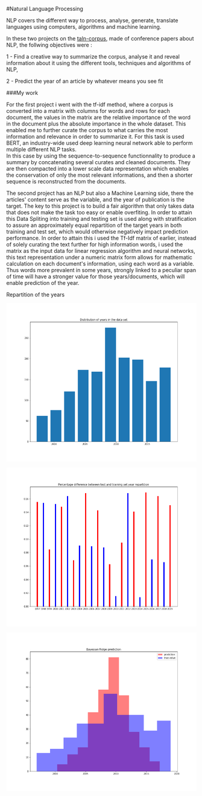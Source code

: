 #Natural Language Processing  

NLP covers the different way to process, analyse, generate, translate languages using computers, algorithms and machine learning.  

In these two projects on the [taln-corpus](https://www.ortolang.fr/market/corpora/corpus-taln), made of conference papers about NLP, the follwing objectives were :  

1 - Find a creative way to summarize the corpus, analyse it and reveal information about it using the different tools, techniques and algorithms of NLP,  

2 - Predict the year of an article by whatever means you see fit  

###My work

For the first project i went with the tf-idf method, where a corpus is converted into a matrix with columns for words and rows for each document, the values in the matrix are
the relative importance of the word in the document plus the absolute importance in the whole dataset.
This enabled me to further curate the corpus to what carries the most information and relevance in order to summarize it. For this task is used BERT, an industry-wide used
deep learning neural network able to perform multiple different NLP tasks.  
In this case by using the sequence-to-sequence functionnality to produce a summary by concatenating several curates and cleaned documents. They are then compacted into a lower
scale data representation which enables the conservation of only the most relevant informations, and then a shorter sequence is reconstructed from the documents.

The second project has an NLP but also a Machine Learning side, there the articles' content serve as the variable, and the year of publication is the target. The key to this
project is to build a fair algorithm that only takes data that does not make the task too easy or enable overfiting. In order to attain this Data Spliting into training
and testing set is used along with stratification to assure an approximately equal repartition of the target years in both training and test set, which would otherwise
negatively impact prediction performance.
In order to attain this i used the Tf-Idf matrix of earlier, instead of solely curating the text further for high information words, i used the matrix as the input data for linear
regression algorithm and neural networks, this text representation under a numeric matrix form allows for mathematic calculation on each document's information, using each word
as a variable. Thus words more prevalent in some years, strongly linked to a peculiar span of time will have a stronger value for those years/documents, which will enable
prediction of the year.


Repartition of the years


![year distribution](/years_distribution.png)

![train test difference](/train_test_difference.png)

![Bayesian Ridge Prediction](/Bayesian_Ridge_prediction.png)
